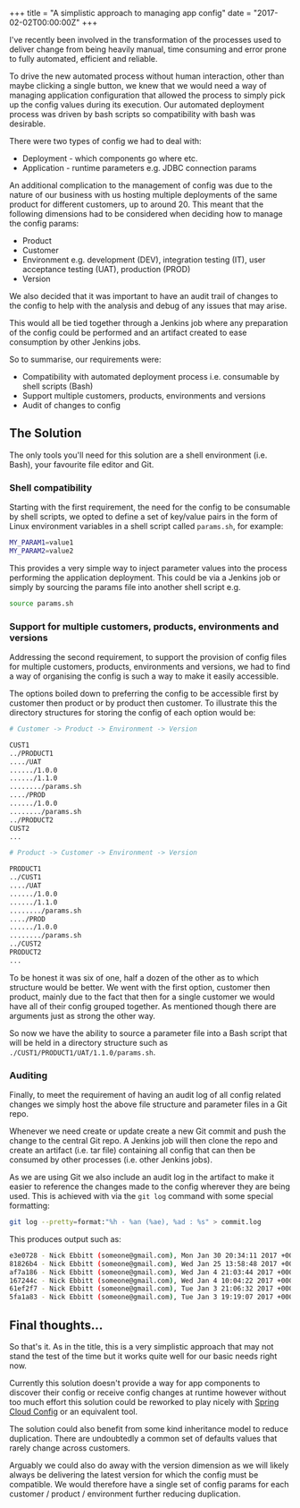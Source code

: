 +++
title = "A simplistic approach to managing app config"
date = "2017-02-02T00:00:00Z"
+++

I've recently been involved in the transformation of the processes used to deliver change from being heavily manual, time consuming and error prone to fully automated, efficient and reliable.

To drive the new automated process without human interaction, other than maybe clicking a single button, we knew that we would need a way of managing application configuration that allowed the process to simply pick up the config values during its execution. Our automated deployment process was driven by bash scripts so compatibility with bash was desirable.

There were two types of config we had to deal with:

- Deployment - which components go where etc.
- Application - runtime parameters e.g. JDBC connection params

An additional complication to the management of config was due to the nature of our business with us hosting multiple deployments of the same product for different customers, up to around 20. This meant that the following dimensions had to be considered when deciding how to manage the config params:

- Product
- Customer
- Environment e.g. development (DEV), integration testing (IT), user acceptance testing (UAT), production (PROD)
- Version

We also decided that it was important to have an audit trail of changes to the config to help with the analysis and debug of any issues that may arise.

This would all be tied together through a Jenkins job where any preparation of the config could be performed and an artifact created to ease consumption by other Jenkins jobs.

So to summarise, our requirements were:

- Compatibility with automated deployment process i.e. consumable by shell scripts (Bash)
- Support multiple customers, products, environments and versions
- Audit of changes to config

## The Solution

The only tools you'll need for this solution are a shell environment (i.e. Bash), your favourite file editor and Git.

### Shell compatibility

Starting with the first requirement, the need for the config to be consumable by shell scripts, we opted to define a set of key/value pairs in the form of Linux environment variables in a shell script called `params.sh`, for example:

```bash
MY_PARAM1=value1
MY_PARAM2=value2
```

This provides a very simple way to inject parameter values into the process performing the application deployment. This could be via a Jenkins job or simply by sourcing the params file into another shell script e.g.

```bash
source params.sh
```

### Support for multiple customers, products, environments and versions

Addressing the second requirement, to support the provision of config files for multiple customers, products, environments and versions, we had to find a way of organising the config is such a way to make it easily accessible.

The options boiled down to preferring the config to be accessible first by customer then product or by product then customer. To illustrate this the directory structures for storing the config of each option would be:

```bash
# Customer -> Product -> Environment -> Version

CUST1
../PRODUCT1
..../UAT
....../1.0.0
....../1.1.0
......../params.sh
..../PROD
....../1.0.0
......../params.sh
../PRODUCT2
CUST2
...

# Product -> Customer -> Environment -> Version

PRODUCT1
../CUST1
..../UAT
....../1.0.0
....../1.1.0
......../params.sh
..../PROD
....../1.0.0
......../params.sh
../CUST2
PRODUCT2
...
```

To be honest it was six of one, half a dozen of the other as to which structure would be better. We went with the first option, customer then product, mainly due to the fact that then for a single customer we would have all of their config grouped together. As mentioned though there are arguments just as strong the other way.

So now we have the ability to source a parameter file into a Bash script that will be held in a directory structure such as `./CUST1/PRODUCT1/UAT/1.1.0/params.sh`.

### Auditing

Finally, to meet the requirement of having an audit log of all config related changes we simply host the above file structure and parameter files in a Git repo.

Whenever we need create or update create a new Git commit and push the change to the central Git repo. A Jenkins job will then clone the repo and create an artifact (i.e. tar file) containing all config that can then be consumed by other processes (i.e. other Jenkins jobs).

As we are using Git we also include an audit log in the artifact to make it easier to reference the changes made to the config wherever they are being used. This is achieved with via the `git log` command with some special formatting:

```bash
git log --pretty=format:"%h - %an (%ae), %ad : %s" > commit.log
```

This produces output such as:

```bash
e3e0728 - Nick Ebbitt (someone@gmail.com), Mon Jan 30 20:34:11 2017 +0000 : Fix grammatical error
81826b4 - Nick Ebbitt (someone@gmail.com), Wed Jan 25 13:58:48 2017 +0000 : Reword introduction
af7a186 - Nick Ebbitt (someone@gmail.com), Wed Jan 4 21:03:44 2017 +0000 : Add Amazon Linux to tech skills
167244c - Nick Ebbitt (someone@gmail.com), Wed Jan 4 10:04:22 2017 +0000 : Update footer to 2017
61ef2f7 - Nick Ebbitt (someone@gmail.com), Tue Jan 3 21:06:32 2017 +0000 : Update photo on main page
5fa1a83 - Nick Ebbitt (someone@gmail.com), Tue Jan 3 19:19:07 2017 +0000 : Update technical skills on CV
```

## Final thoughts...

So that's it. As in the title, this is a very simplistic approach that may not stand the test of the time but it works quite well for our basic needs right now.

Currently this solution doesn't provide a way for app components to discover their config or receive config changes at runtime however without too much effort this solution could be reworked to play nicely with [Spring Cloud Config](https://cloud.spring.io/spring-cloud-config/) or an equivalent tool.

The solution could also benefit from some kind inheritance model to reduce duplication. There are undoubtedly a common set of defaults values that rarely change across customers.

Arguably we could also do away with the version dimension as we will likely always be delivering the latest version for which the config must be compatible. We would therefore have a single set of config params for each customer / product / environment further reducing duplication.
